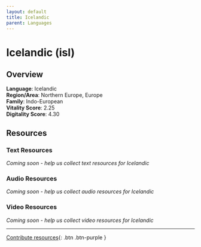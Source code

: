 ```yaml
---
layout: default
title: Icelandic
parent: Languages
---
```


# Icelandic (isl)

## Overview

**Language**: Icelandic  
**Region/Area**: Northern Europe, Europe  
**Family**: Indo-European  
**Vitality Score**: 2.25  
**Digitality Score**: 4.30  

## Resources

### Text Resources
*Coming soon - help us collect text resources for Icelandic*

### Audio Resources
*Coming soon - help us collect audio resources for Icelandic*

### Video Resources
*Coming soon - help us collect video resources for Icelandic*

---

[Contribute resources](https://fairtrain.github.io/){: .btn .btn-purple }

